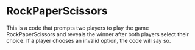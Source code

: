 # RockPaperScissors
This is a code that prompts two players to play the game RockPaperScissors and reveals the winner after both players select their choice. If a player chooses an invalid option, the code will say so.
